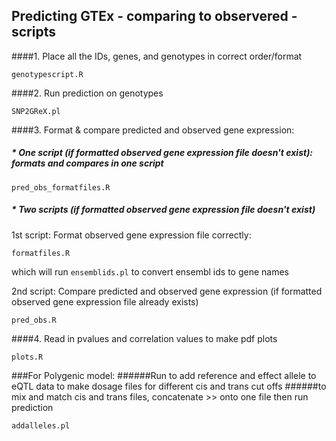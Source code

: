 ## Predicting GTEx - comparing to observered - scripts
####1. Place all the IDs, genes, and genotypes in correct order/format

````
genotypescript.R
````

####2. Run prediction on genotypes    
````
SNP2GReX.pl
````

####3. Format & compare predicted and observed gene expression:
##### * One script (if formatted observed gene expression file doesn't exist): formats and compares in one script


````
pred_obs_formatfiles.R
````


##### * Two scripts (if formatted observed gene expression file doesn't exist)

  1st script: Format observed gene expression file correctly: 


````
formatfiles.R
````

  
  which will run `ensemblids.pl` to convert ensembl ids to gene names
  
  2nd script: Compare predicted and observed gene expression (if formatted observed gene expression file already exists)


````
pred_obs.R
````

####4. Read in pvalues and correlation values to make pdf plots

````
plots.R
````


###For Polygenic model:
######Run to add reference and effect allele to eQTL data to make dosage files for different cis and trans cut offs
######to mix and match cis and trans files, concatenate >> onto one file then run prediction 

````
addalleles.pl
````
    
